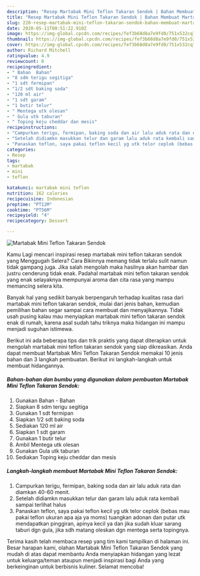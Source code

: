 ```yaml
---
description: "Resep Martabak Mini Teflon Takaran Sendok | Bahan Membuat Martabak Mini Teflon Takaran Sendok Yang Enak Dan Mudah"
title: "Resep Martabak Mini Teflon Takaran Sendok | Bahan Membuat Martabak Mini Teflon Takaran Sendok Yang Enak Dan Mudah"
slug: 220-resep-martabak-mini-teflon-takaran-sendok-bahan-membuat-martabak-mini-teflon-takaran-sendok-yang-enak-dan-mudah
date: 2020-05-11T00:51:22.910Z
image: https://img-global.cpcdn.com/recipes/fef3b68d8a7e9fd0/751x532cq70/martabak-mini-teflon-takaran-sendok-foto-resep-utama.jpg
thumbnail: https://img-global.cpcdn.com/recipes/fef3b68d8a7e9fd0/751x532cq70/martabak-mini-teflon-takaran-sendok-foto-resep-utama.jpg
cover: https://img-global.cpcdn.com/recipes/fef3b68d8a7e9fd0/751x532cq70/martabak-mini-teflon-takaran-sendok-foto-resep-utama.jpg
author: Richard Mitchell
ratingvalue: 4.9
reviewcount: 8
recipeingredient:
- " Bahan  Bahan"
- "8 sdm terigu segitiga"
- "1 sdt fermipan"
- "1/2 sdt baking soda"
- "120 ml air"
- "1 sdt garam"
- "1 butir telur"
- " Mentega utk olesan"
- " Gula utk taburan"
- " Toping keju cheddar dan mesis"
recipeinstructions:
- "Campurkan terigu, fermipan, baking soda dan air lalu aduk rata dan diamkan 40-60 menit."
- "Setelah didiamkn masukkan telur dan garam lalu aduk rata kembali sampai terlihat halus"
- "Panaskan teflon, saya pakai teflon kecil yg utk telor ceplok (bebas mau pakai teflon ukuran apa aja ya moms) tuangkan adonan dan putar utk mendapatkan pinggiran, apinya kecil ya dan jika sudah kluar sarang taburi dgn gula, jika sdh matang oleskan dgn mentega serta topingnya."
categories:
- Resep
tags:
- martabak
- mini
- teflon

katakunci: martabak mini teflon 
nutrition: 162 calories
recipecuisine: Indonesian
preptime: "PT12M"
cooktime: "PT56M"
recipeyield: "4"
recipecategory: Dessert

---
```



![Martabak Mini Teflon Takaran Sendok](https://img-global.cpcdn.com/recipes/fef3b68d8a7e9fd0/751x532cq70/martabak-mini-teflon-takaran-sendok-foto-resep-utama.jpg)

Kamu Lagi mencari inspirasi resep martabak mini teflon takaran sendok yang Menggugah Selera? Cara Bikinnya memang tidak terlalu sulit namun tidak gampang juga. Jika salah mengolah maka hasilnya akan hambar dan justru cenderung tidak enak. Padahal martabak mini teflon takaran sendok yang enak selayaknya mempunyai aroma dan cita rasa yang mampu memancing selera kita.



Banyak hal yang sedikit banyak berpengaruh terhadap kualitas rasa dari martabak mini teflon takaran sendok, mulai dari jenis bahan, kemudian pemilihan bahan segar sampai cara membuat dan menyajikannya. Tidak usah pusing kalau mau menyiapkan martabak mini teflon takaran sendok enak di rumah, karena asal sudah tahu triknya maka hidangan ini mampu menjadi suguhan istimewa.


Berikut ini ada beberapa tips dan trik praktis yang dapat diterapkan untuk mengolah martabak mini teflon takaran sendok yang siap dikreasikan. Anda dapat membuat Martabak Mini Teflon Takaran Sendok memakai 10 jenis bahan dan 3 langkah pembuatan. Berikut ini langkah-langkah untuk membuat hidangannya.

<!--inarticleads1-->

##### Bahan-bahan dan bumbu yang digunakan dalam pembuatan Martabak Mini Teflon Takaran Sendok:

1. Gunakan  Bahan - Bahan
1. Siapkan 8 sdm terigu segitiga
1. Gunakan 1 sdt fermipan
1. Siapkan 1/2 sdt baking soda
1. Sediakan 120 ml air
1. Siapkan 1 sdt garam
1. Gunakan 1 butir telur
1. Ambil  Mentega utk olesan
1. Gunakan  Gula utk taburan
1. Sediakan  Toping keju cheddar dan mesis




<!--inarticleads2-->

##### Langkah-langkah membuat Martabak Mini Teflon Takaran Sendok:

1. Campurkan terigu, fermipan, baking soda dan air lalu aduk rata dan diamkan 40-60 menit.
1. Setelah didiamkn masukkan telur dan garam lalu aduk rata kembali sampai terlihat halus
1. Panaskan teflon, saya pakai teflon kecil yg utk telor ceplok (bebas mau pakai teflon ukuran apa aja ya moms) tuangkan adonan dan putar utk mendapatkan pinggiran, apinya kecil ya dan jika sudah kluar sarang taburi dgn gula, jika sdh matang oleskan dgn mentega serta topingnya.




Terima kasih telah membaca resep yang tim kami tampilkan di halaman ini. Besar harapan kami, olahan Martabak Mini Teflon Takaran Sendok yang mudah di atas dapat membantu Anda menyiapkan hidangan yang lezat untuk keluarga/teman ataupun menjadi inspirasi bagi Anda yang berkeinginan untuk berbisnis kuliner. Selamat mencoba!
